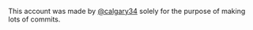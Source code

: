 This account was made by <a href="https://github.com/calgary34">@calgary34</a> solely for the purpose of making lots of commits.
